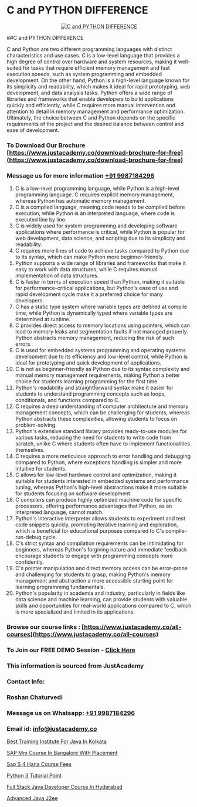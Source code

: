 # C and PYTHON DIFFERENCE

<p align="center">
  <a href="https://justacademy.co/course-detail/python-training">
    <img src="https://justacademy.co/storage2/course_image/1709713400_course_image.webp" alt="C and PYTHON DIFFERENCE">
  </a>
</p>
##C and PYTHON DIFFERENCE

C and Python are two different programming languages with distinct characteristics and use cases. C is a low-level language that provides a high degree of control over hardware and system resources, making it well-suited for tasks that require efficient memory management and fast execution speeds, such as system programming and embedded development. On the other hand, Python is a high-level language known for its simplicity and readability, which makes it ideal for rapid prototyping, web development, and data analysis tasks. Python offers a wide range of libraries and frameworks that enable developers to build applications quickly and efficiently, while C requires more manual intervention and attention to detail in memory management and performance optimization. Ultimately, the choice between C and Python depends on the specific requirements of the project and the desired balance between control and ease of development.
### To Download Our Brochure [https://www.justacademy.co/download-brochure-for-free](https://www.justacademy.co/download-brochure-for-free)
### Message us for more information [+91 9987184296](https://api.whatsapp.com/send?phone=919987184296)
1) C is a low-level programming language, while Python is a high-level programming language. C requires explicit memory management, whereas Python has automatic memory management.
2) C is a compiled language, meaning code needs to be compiled before execution, while Python is an interpreted language, where code is executed line by line.
3) C is widely used for system programming and developing software applications where performance is critical, while Python is popular for web development, data science, and scripting due to its simplicity and readability.
4) C requires more lines of code to achieve tasks compared to Python due to its syntax, which can make Python more beginner-friendly.
5) Python supports a wide range of libraries and frameworks that make it easy to work with data structures, while C requires manual implementation of data structures.
6) C is faster in terms of execution speed than Python, making it suitable for performance-critical applications, but Python's ease of use and rapid development cycle make it a preferred choice for many developers.
7) C has a static type system where variable types are defined at compile time, while Python is dynamically typed where variable types are determined at runtime.
8) C provides direct access to memory locations using pointers, which can lead to memory leaks and segmentation faults if not managed properly. Python abstracts memory management, reducing the risk of such errors.
9) C is used for embedded systems programming and operating systems development due to its efficiency and low-level control, while Python is ideal for prototyping and quick development of applications.
10) C is not as beginner-friendly as Python due to its syntax complexity and manual memory management requirements, making Python a better choice for students learning programming for the first time.
11) Python's readability and straightforward syntax make it easier for students to understand programming concepts such as loops, conditionals, and functions compared to C.
12) C requires a deep understanding of computer architecture and memory management concepts, which can be challenging for students, whereas Python abstracts these complexities, allowing students to focus on problem-solving.
13) Python's extensive standard library provides ready-to-use modules for various tasks, reducing the need for students to write code from scratch, unlike C where students often have to implement functionalities themselves.
14) C requires a more meticulous approach to error handling and debugging compared to Python, where exceptions handling is simpler and more intuitive for students.
15) C allows for low-level hardware control and optimization, making it suitable for students interested in embedded systems and performance tuning, whereas Python's high-level abstractions make it more suitable for students focusing on software development.
16) C compilers can produce highly optimized machine code for specific processors, offering performance advantages that Python, as an interpreted language, cannot match.
17) Python's interactive interpreter allows students to experiment and test code snippets quickly, promoting iterative learning and exploration, which is beneficial for educational purposes compared to C's compile-run-debug cycle.
18) C's strict syntax and compilation requirements can be intimidating for beginners, whereas Python's forgiving nature and immediate feedback encourage students to engage with programming concepts more confidently.
19) C's pointer manipulation and direct memory access can be error-prone and challenging for students to grasp, making Python's memory management and abstraction a more accessible starting point for learning programming fundamentals.
20) Python's popularity in academia and industry, particularly in fields like data science and machine learning, can provide students with valuable skills and opportunities for real-world applications compared to C, which is more specialized and limited in its applications.

### Browse our course links : [https://www.justacademy.co/all-courses](https://www.justacademy.co/all-courses) 
### To Join our FREE DEMO Session - [Click Here](https://www.justacademy.co/register-for-course-demo)


### This information is sourced from JustAcademy
### Contact Info:
### Roshan Chaturvedi
### Message us on Whatsapp: [+91 9987184296](https://api.whatsapp.com/send?phone=919987184296)
### Email id: [info@justacademy.co](mailto:info@justacademy.co)
                
[Best Training Institute For Java In Kolkata](https://www.linkedin.com/pulse/best-training-institute-java-kolkata-justacademy-manchester-onmjf?trackingId=SpcriL0RFKDgyREq9LfrhQ%3D%3D&lipi=urn%3Ali%3Apage%3Ad_flagship3_company_admin%3BonfNNyQQRXKvud4lFfnrRQ%3D%3D)

[SAP Mm Course In Bangalore With Placement](https://www.linkedin.com/pulse/sap-mm-course-bangalore-placement-software-training-sunnyvale-fatjf/)

[Sap S 4 Hana Course Fees](https://medium.com/@ranemanish460/sap-s-4-hana-course-fees-e949dfb607cc)

[Python 3 Tutorial Point](https://medium.com/@negishivu99/python-3-tutorial-point-0ed1cfe11814)

[Full Stack Java Developer Course In Hyderabad](https://justacademyin.github.io/justacademy/full-stack-java-developer-course-in-hyderabad)

[Advanced Java J2ee](https://justacademyin.github.io/justacademy/advanced-java-j2ee)

